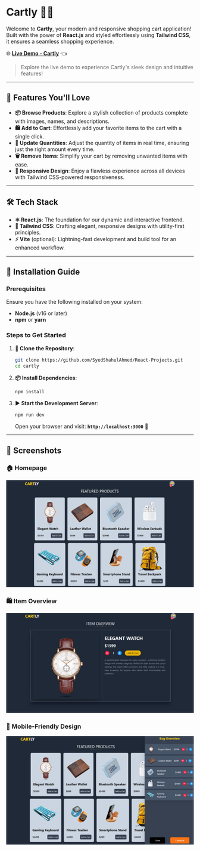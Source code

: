 # **Cartly** 🛒✨  
Welcome to **Cartly**, your modern and responsive shopping cart application! Built with the power of **React.js** and styled effortlessly using **Tailwind CSS**, it ensures a seamless shopping experience.  

🌐 **[Live Demo - Cartly](https://cartly-six.vercel.app/)** 👈  
> Explore the live demo to experience Cartly's sleek design and intuitive features!  

---

## 🌟 **Features You'll Love**  

- **📦 Browse Products**: Explore a stylish collection of products complete with images, names, and descriptions.  
- **🛍️ Add to Cart**: Effortlessly add your favorite items to the cart with a single click.  
- **🔄 Update Quantities**: Adjust the quantity of items in real time, ensuring just the right amount every time.  
- **🗑️ Remove Items**: Simplify your cart by removing unwanted items with ease.  
- **📱 Responsive Design**: Enjoy a flawless experience across all devices with Tailwind CSS-powered responsiveness.  

---

## 🛠️ **Tech Stack**  

- **⚛️ React.js**: The foundation for our dynamic and interactive frontend.  
- **🎨 Tailwind CSS**: Crafting elegant, responsive designs with utility-first principles.  
- **⚡ Vite** (optional): Lightning-fast development and build tool for an enhanced workflow.  

---

## 🚀 **Installation Guide**  

### **Prerequisites**  
Ensure you have the following installed on your system:  
- **Node.js** (v16 or later)  
- **npm** or **yarn**  

### **Steps to Get Started**  
1. **📂 Clone the Repository**:  
   ```bash  
   git clone https://github.com/SyedShahulAhmed/React-Projects.git  
   cd cartly  
   ```  

2. **📦 Install Dependencies**:  
   ```bash  
   npm install  
   ```  

3. **▶️ Start the Development Server**:  
   ```bash  
   npm run dev  
   ```  
   Open your browser and visit: **`http://localhost:3000`** 🎉  

---

## 📸 **Screenshots**  

### **🏠 Homepage**  
![Homepage Screenshot](./src/Preview/img1.png)  

### **🛍️ Item Overview**  
![Cart Page Screenshot](./src/Preview/img2.png)  

### **📱 Mobile-Friendly Design**  
![Mobile Design Screenshot](./src/Preview/img3.png)  


